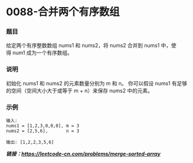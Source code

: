# 0088-合并两个有序数组

### 题目

给定两个有序整数数组 nums1 和 nums2，将 nums2 合并到 nums1 中，使得 num1 成为一个有序数组。

### 说明

初始化 nums1 和 nums2 的元素数量分别为 m 和 n。
你可以假设 nums1 有足够的空间（空间大小大于或等于 m + n）来保存 nums2 中的元素。

### 示例

    输入:
    nums1 = [1,2,3,0,0,0], m = 3
    nums2 = [2,5,6],       n = 3

    输出: [1,2,2,3,5,6]

***链接：https://leetcode-cn.com/problems/merge-sorted-array***